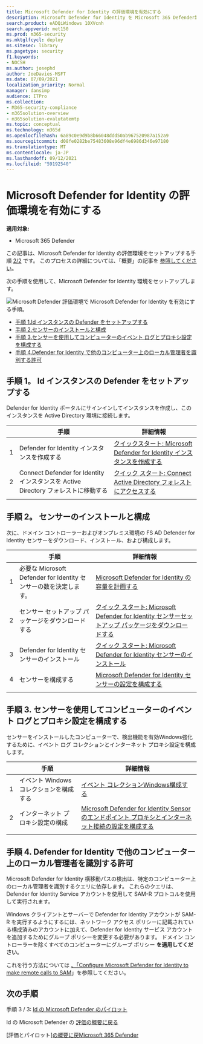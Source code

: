 ```yaml
---
title: Microsoft Defender for Identity の評価環境を有効にする
description: Microsoft Defender for Identity を Microsoft 365 Defender試用版ラボまたはパイロット環境でセットアップするには、&センサーをインストールし、他のコンピューターにローカル管理者を検出します。
search.product: eADQiWindows 10XVcnh
search.appverid: met150
ms.prod: m365-security
ms.mktglfcycl: deploy
ms.sitesec: library
ms.pagetype: security
f1.keywords:
- NOCSH
ms.author: josephd
author: JoeDavies-MSFT
ms.date: 07/09/2021
localization_priority: Normal
manager: dansimp
audience: ITPro
ms.collection:
- M365-security-compliance
- m365solution-overview
- m365solution-evalutatemtp
ms.topic: conceptual
ms.technology: m365d
ms.openlocfilehash: 6a89c0e9d9b8b66048ddd50ab967520987a152a9
ms.sourcegitcommit: d08fe0282be75483608e96df4e6986d346e97180
ms.translationtype: MT
ms.contentlocale: ja-JP
ms.lasthandoff: 09/12/2021
ms.locfileid: "59192540"
---
```

# <a name="enable-the-evaluation-environment-for-microsoft-defender-for-identity"></a>Microsoft Defender for Identity の評価環境を有効にする

**適用対象:**
- Microsoft 365 Defender

この記事は、Microsoft Defender for Identity の評価環境をセットアップする手順 [2/2](eval-defender-identity-overview.md) です。 このプロセスの詳細については、「概要」の記事を [参照してください](eval-defender-identity-overview.md)。

次の手順を使用して、Microsoft Defender for Identity 環境をセットアップします。 

![Microsoft Defender 評価環境で Microsoft Defender for Identity を有効にする手順。](../../media/defender/m365-defender-identity-eval-enable-steps.png)

- [手順 1.Id インスタンスの Defender をセットアップする](#step-1-set-up-the-defender-for-identity-instance)
- [手順 2.センサーのインストールと構成](#step-2-install-and-configure-the-sensor)
- [手順 3.センサーを使用してコンピューターのイベント ログとプロキシ設定を構成する](#step-3-configure-event-log-and-proxy-settings-on-machines-with-the-sensor)
- [手順 4.Defender for Identity で他のコンピューター上のローカル管理者を識別する許可](#step-4-allow-defender-for-identity-to-identify-local-admins-on-other-computers)

## <a name="step-1-set-up-the-defender-for-identity-instance"></a>手順 1。 Id インスタンスの Defender をセットアップする

Defender for Identity ポータルにサインインしてインスタンスを作成し、このインスタンスを Active Directory 環境に接続します。 

|  |手順     |詳細情報  |
|---------|---------|---------|
|1     | Defender for Identity インスタンスを作成する        | [クイックスタート: Microsoft Defender for Identity インスタンスを作成する](/defender-for-identity/install-step1)        |
|2     | Connect Defender for Identity インスタンスを Active Directory フォレストに移動する   | [クイック スタート: Connect Active Directory フォレストにアクセスする](/defender-for-identity/install-step2)  |
| | |

## <a name="step-2-install-and-configure-the-sensor"></a>手順 2。 センサーのインストールと構成

次に、ドメイン コントローラーおよびオンプレミス環境の FS AD Defender for Identity センサーをダウンロード、インストール、および構成します。

|  |手順     |詳細情報  |
|---------|---------|---------|
|1     | 必要な Microsoft Defender for Identity センサーの数を決定します。        | [Microsoft Defender for Identity の容量を計画する](/defender-for-identity/capacity-planning)   |
|2     | センサー セットアップ パッケージをダウンロードする  |  [クイック スタート: Microsoft Defender for Identity センサーセットアップ パッケージをダウンロードする](/defender-for-identity/install-step3)   |
|3     | Defender for Identity センサーのインストール    |  [クイック スタート: Microsoft Defender for Identity センサーのインストール](/defender-for-identity/install-step4)       |
|4      | センサーを構成する       |  [Microsoft Defender for Identity センサーの設定を構成する ](/defender-for-identity/install-step5)   |
|   |         |         |

## <a name="step-3-configure-event-log-and-proxy-settings-on-machines-with-the-sensor"></a>手順 3. センサーを使用してコンピューターのイベント ログとプロキシ設定を構成する

センサーをインストールしたコンピューターで、検出機能を有効Windows強化するために、イベント ログ コレクションとインターネット プロキシ設定を構成します。

|  |手順     |詳細情報  |
|---------|---------|---------|
|1     | イベント Windowsコレクションを構成する         | [イベント コレクションWindows構成する](/defender-for-identity/configure-windows-event-collection)        |
|2     | インターネット プロキシ設定の構成        | [Microsoft Defender for Identity Sensor のエンドポイント プロキシとインターネット接続の設定を構成する](/defender-for-identity/configure-proxy)        |
|   |         |         |

## <a name="step-4-allow-defender-for-identity-to-identify-local-admins-on-other-computers"></a>手順 4. Defender for Identity で他のコンピューター上のローカル管理者を識別する許可

Microsoft Defender for Identity 横移動パスの検出は、特定のコンピューター上のローカル管理者を識別するクエリに依存します。 これらのクエリは、Defender for Identity Service アカウントを使用して SAM-R プロトコルを使用して実行されます。 

Windows クライアントとサーバーで Defender for Identity アカウントが SAM-R を実行するようにするには、ネットワーク アクセス ポリシーに記載されている構成済みのアカウントに加えて、Defender for Identity サービス アカウントを追加するためにグループ ポリシーを変更する必要があります。 ドメイン コントローラーを除くすべてのコンピューターにグループ ポリシー **を適用してください**。

これを行う方法については [、「Configure Microsoft Defender for Identity to make remote calls to SAM](/defender-for-identity/install-step8-samr)」を参照してください。 

## <a name="next-steps"></a>次の手順

手順 3 / 3: [Id の Microsoft Defender のパイロット](eval-defender-identity-pilot.md)

Id の Microsoft Defender の [評価の概要に戻る](eval-defender-identity-overview.md)

[評価とパイロット][の概要に戻Microsoft 365 Defender](eval-overview.md)